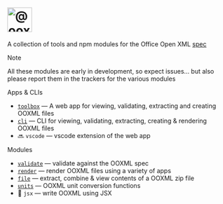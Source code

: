 <h1>
    <picture>
        <source media="(prefers-color-scheme: dark)" srcset="https://ooxml-tools.github.io/design/images/readme-dark.png">
        <source media="(prefers-color-scheme: light)" srcset="https://ooxml-tools.github.io/design/images/readme-light.png">
        <img alt="@ooxml-tools/readme" height="56" src="https://ooxml-tools.github.io/design/images/readme-light.png">
    </picture>
</h1>

A collection of tools and npm modules for the Office Open XML [spec](https://ecma-international.org/publications-and-standards/standards/ecma-376/)

> [!NOTE]  
> All these modules are early in development, so expect issues... but also please report them in the trackers for the various modules 


Apps & CLIs

 - [`toolbox`](https://github.com/ooxml-tools/toolbox) — A web app for viewing, validating, extracting and creating OOXML files
 - [`cli`](https://github.com/ooxml-tools/cli) — CLI for viewing, validating, extracting, creating & rendering OOXML files
 - 🔜 `vscode` — vscode extension of the web app

Modules

 - [`validate`](https://github.com/ooxml-tools/validate) — validate against the OOXML spec
 - [`render`](https://github.com/ooxml-tools/render) — render OOXML files using a variety of apps
 - [`file`](https://github.com/ooxml-tools/file) — extract, combine & view contents of a OOXML zip file
 - [`units`](https://github.com/ooxml-tools/units) — OOXML unit conversion functions
 - 👷 `jsx` — write OOXML using JSX 


